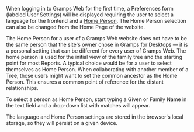 When logging in to Gramps Web for the first time, a Preferences form (labeled User Settings) will be displayed requiring the user to select a language for the frontend and a [Home Person](https://www.gramps-project.org/wiki/index.php/Gramps_Glossary#home_person). The Home Person selection can also be changed from the Home Page of the website.

The Home Person for a user of a Gramps Web website does not have to be the same person that the site's owner chose in Gramps for Desktops — it is a personal setting that can be different for every user of Gramps Web. The home person is used for the initial view of the family tree and the starting point for most Reports. A typical choice would be for a user to select themselves as Home Person. When collaborating with another member of a Tree, those users might want to set the common ancestor as the Home Person. This ensures a common point of reference for the distant relationships.

To select a person as Home Person, start typing a Given or Family Name in the text field and a drop-down list with matches will appear.

The language and Home Person settings are stored in the browser's local storage, so they will persist on a given device.
